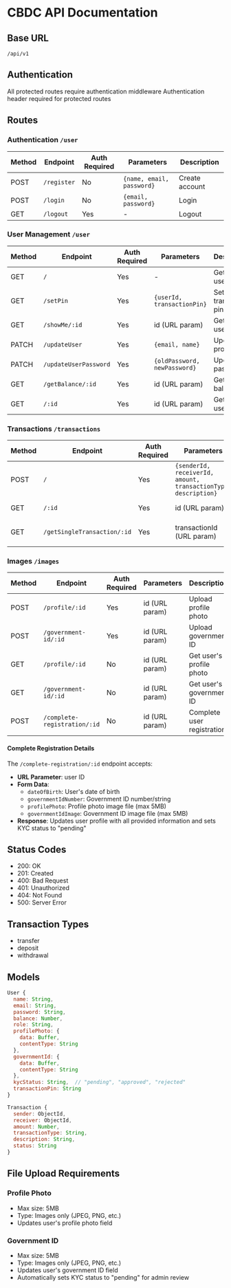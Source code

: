# CBDC API Documentation

## Base URL

`/api/v1`

## Authentication

All protected routes require authentication middleware
Authentication header required for protected routes

## Routes

### Authentication `/user`

| Method | Endpoint    | Auth Required | Parameters                | Description    |
| ------ | ----------- | ------------- | ------------------------- | -------------- |
| POST   | `/register` | No            | `{name, email, password}` | Create account |
| POST   | `/login`    | No            | `{email, password}`       | Login          |
| GET    | `/logout`   | Yes           | -                         | Logout         |

### User Management `/user`

| Method | Endpoint              | Auth Required | Parameters                   | Description         |
| ------ | --------------------- | ------------- | ---------------------------- | ------------------- |
| GET    | `/`                   | Yes           | -                            | Get all users       |
| GET    | `/setPin`             | Yes           | `{userId, transactionPin}`   | Set transaction pin |
| GET    | `/showMe/:id`         | Yes           | id (URL param)               | Get current user    |
| PATCH  | `/updateUser`         | Yes           | `{email, name}`              | Update profile      |
| PATCH  | `/updateUserPassword` | Yes           | `{oldPassword, newPassword}` | Update password     |
| GET    | `/getBalance/:id`     | Yes           | id (URL param)               | Get user balance    |
| GET    | `/:id`                | Yes           | id (URL param)               | Get single user     |

### Transactions `/transactions`

| Method | Endpoint                    | Auth Required | Parameters                                                     | Description             |
| ------ | --------------------------- | ------------- | -------------------------------------------------------------- | ----------------------- |
| POST   | `/`                         | Yes           | `{senderId, receiverId, amount, transactionType, description}` | Create transaction      |
| GET    | `/:id`                      | Yes           | id (URL param)                                                 | List all transactions   |
| GET    | `/getSingleTransaction/:id` | Yes           | transactionId (URL param)                                      | Get transaction details |

### Images `/images`

| Method | Endpoint                     | Auth Required | Parameters     | Description                | Body Format |
| ------ | ---------------------------- | ------------- | -------------- | -------------------------- | ----------- |
| POST   | `/profile/:id`               | Yes           | id (URL param) | Upload profile photo       | form-data   |
| POST   | `/government-id/:id`         | Yes           | id (URL param) | Upload government ID       | form-data   |
| GET    | `/profile/:id`               | No            | id (URL param) | Get user's profile photo   | -           |
| GET    | `/government-id/:id`         | No            | id (URL param) | Get user's government ID   | -           |
| POST   | `/complete-registration/:id` | No            | id (URL param) | Complete user registration | form-data   |

#### Complete Registration Details

The `/complete-registration/:id` endpoint accepts:

- **URL Parameter**: user ID
- **Form Data**:
  - `dateOfBirth`: User's date of birth
  - `governmentIdNumber`: Government ID number/string
  - `profilePhoto`: Profile photo image file (max 5MB)
  - `governmentIdImage`: Government ID image file (max 5MB)
- **Response**: Updates user profile with all provided information and sets KYC status to "pending"

## Status Codes

- 200: OK
- 201: Created
- 400: Bad Request
- 401: Unauthorized
- 404: Not Found
- 500: Server Error

## Transaction Types

- transfer
- deposit
- withdrawal

## Models

```javascript
User {
  name: String,
  email: String,
  password: String,
  balance: Number,
  role: String,
  profilePhoto: {
    data: Buffer,
    contentType: String
  },
  governmentId: {
    data: Buffer,
    contentType: String
  },
  kycStatus: String,  // "pending", "approved", "rejected"
  transactionPin: String
}

Transaction {
  sender: ObjectId,
  receiver: ObjectId,
  amount: Number,
  transactionType: String,
  description: String,
  status: String
}
```

## File Upload Requirements

### Profile Photo

- Max size: 5MB
- Type: Images only (JPEG, PNG, etc.)
- Updates user's profile photo field

### Government ID

- Max size: 5MB
- Type: Images only (JPEG, PNG, etc.)
- Updates user's government ID field
- Automatically sets KYC status to "pending" for admin review
